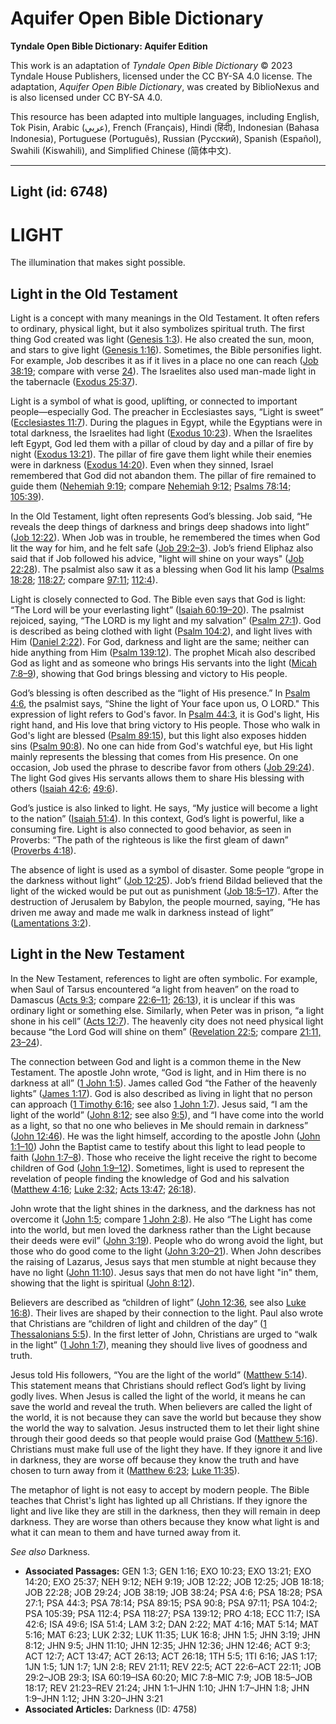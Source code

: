 # Aquifer Open Bible Dictionary

**Tyndale Open Bible Dictionary: Aquifer Edition**

This work is an adaptation of *Tyndale Open Bible Dictionary* © 2023 Tyndale House Publishers, licensed under the CC BY\-SA 4\.0 license. The adaptation, *Aquifer Open Bible Dictionary*, was created by BiblioNexus and is also licensed under CC BY\-SA 4\.0\.

This resource has been adapted into multiple languages, including English, Tok Pisin, Arabic (عربي), French (Français), Hindi (हिंदी), Indonesian (Bahasa Indonesia), Portuguese (Português), Russian (Русский), Spanish (Español), Swahili (Kiswahili), and Simplified Chinese (简体中文).



--------------------------------

## Light (id: 6748)

LIGHT
=====

The illumination that makes sight possible.

Light in the Old Testament
--------------------------

Light is a concept with many meanings in the Old Testament. It often refers to ordinary, physical light, but it also symbolizes spiritual truth. The first thing God created was light ([Genesis 1:3](https://ref.ly/Gen1:3)). He also created the sun, moon, and stars to give light ([Genesis 1:16](https://ref.ly/Gen1:16)). Sometimes, the Bible personifies light. For example, Job describes it as if it lives in a place no one can reach ([Job 38:19](https://ref.ly/Job38:19); compare with verse [24](https://ref.ly/Job38:24)). The Israelites also used man\-made light in the tabernacle ([Exodus 25:37](https://ref.ly/Exod25:37)).

Light is a symbol of what is good, uplifting, or connected to important people—especially God. The preacher in Ecclesiastes says, “Light is sweet” ([Ecclesiastes 11:7](https://ref.ly/Eccl11:7)). During the plagues in Egypt, while the Egyptians were in total darkness, the Israelites had light ([Exodus 10:23](https://ref.ly/Exod10:23)). When the Israelites left Egypt, God led them with a pillar of cloud by day and a pillar of fire by night ([Exodus 13:21](https://ref.ly/Exod13:21)). The pillar of fire gave them light while their enemies were in darkness ([Exodus 14:20](https://ref.ly/Exod14:20)). Even when they sinned, Israel remembered that God did not abandon them. The pillar of fire remained to guide them ([Nehemiah 9:19](https://ref.ly/Neh9:19); compare [Nehemiah 9:12](https://ref.ly/Neh9:12); [Psalms 78:14](https://ref.ly/Ps78:14); [105:39](https://ref.ly/Ps105:39)).

In the Old Testament, light often represents God’s blessing. Job said, “He reveals the deep things of darkness and brings deep shadows into light” ([Job 12:22](https://ref.ly/Job12:22)). When Job was in trouble, he remembered the times when God lit the way for him, and he felt safe ([Job 29:2–3](https://ref.ly/Job29:2-Job29:3)). Job’s friend Eliphaz also said that if Job followed his advice, "light will shine on your ways" ([Job 22:28](https://ref.ly/Job22:28)). The psalmist also saw it as a blessing when God lit his lamp ([Psalms 18:28](https://ref.ly/Ps18:28); [118:27](https://ref.ly/Ps118:27); compare [97:11](https://ref.ly/Ps97:11); [112:4](https://ref.ly/Ps112:4)).

Light is closely connected to God. The Bible even says that God is light: “The Lord will be your everlasting light” ([Isaiah 60:19–20](https://ref.ly/Isa60:19-Isa60:20)). The psalmist rejoiced, saying, “The LORD is my light and my salvation” ([Psalm 27:1](https://ref.ly/Ps27:1)). God is described as being clothed with light ([Psalm 104:2](https://ref.ly/Ps104:2)), and light lives with Him ([Daniel 2:22](https://ref.ly/Dan2:22)). For God, darkness and light are the same; neither can hide anything from Him ([Psalm 139:12](https://ref.ly/Ps139:12)). The prophet Micah also described God as light and as someone who brings His servants into the light ([Micah 7:8–9](https://ref.ly/Mic7:8-Mic7:9)), showing that God brings blessing and victory to His people.

God’s blessing is often described as the “light of His presence.” In [Psalm 4:6](https://ref.ly/Ps4:6), the psalmist says, “Shine the light of Your face upon us, O LORD." This expression of light refers to God's favor. In [Psalm 44:3](https://ref.ly/Ps44:3), it is God's light, His right hand, and His love that bring victory to His people. Those who walk in God's light are blessed ([Psalm 89:15](https://ref.ly/Ps89:15)), but this light also exposes hidden sins ([Psalm 90:8](https://ref.ly/Ps90:8)). No one can hide from God's watchful eye, but His light mainly represents the blessing that comes from His presence. On one occasion, Job used the phrase to describe favor from others ([Job 29:24](https://ref.ly/Job29:24)). The light God gives His servants allows them to share His blessing with others ([Isaiah 42:6](https://ref.ly/Isa42:6); [49:6](https://ref.ly/Isa49:6)).

God’s justice is also linked to light. He says, “My justice will become a light to the nation” ([Isaiah 51:4](https://ref.ly/Isa51:4)). In this context, God’s light is powerful, like a consuming fire. Light is also connected to good behavior, as seen in Proverbs: “The path of the righteous is like the first gleam of dawn” ([Proverbs 4:18](https://ref.ly/Prov4:18)).

The absence of light is used as a symbol of disaster. Some people “grope in the darkness without light” ([Job 12:25](https://ref.ly/Job12:25)). Job’s friend Bildad believed that the light of the wicked would be put out as punishment ([Job 18:5–17](https://ref.ly/Job18:5-Job18:17)). After the destruction of Jerusalem by Babylon, the people mourned, saying, “He has driven me away and made me walk in darkness instead of light” ([Lamentations 3:2](https://ref.ly/Lam3:2)).

Light in the New Testament
--------------------------

In the New Testament, references to light are often symbolic. For example, when Saul of Tarsus encountered “a light from heaven” on the road to Damascus ([Acts 9:3](https://ref.ly/Acts9:3); compare [22:6–11](https://ref.ly/Acts22:6-Acts22:11); [26:13](https://ref.ly/Acts26:13)), it is unclear if this was ordinary light or something else. Similarly, when Peter was in prison, “a light shone in his cell” ([Acts 12:7](https://ref.ly/Acts12:7)). The heavenly city does not need physical light because “the Lord God will shine on them” ([Revelation 22:5](https://ref.ly/Rev22:5); compare [21:11, 23–24](https://ref.ly/Rev21:11)).

The connection between God and light is a common theme in the New Testament. The apostle John wrote, “God is light, and in Him there is no darkness at all” ([1 John 1:5](https://ref.ly/1John1:5)). James called God “the Father of the heavenly lights” ([James 1:17](https://ref.ly/Jas1:17)). God is also described as living in light that no person can approach ([1 Timothy 6:16](https://ref.ly/1Tim6:16); see also [1 John 1:7](https://ref.ly/1John1:7)). Jesus said, “I am the light of the world” ([John 8:12](https://ref.ly/John8:12); see also [9:5](https://ref.ly/John9:5)), and “I have come into the world as a light, so that no one who believes in Me should remain in darkness” ([John 12:46](https://ref.ly/John12:46)). He was the light himself, according to the apostle John ([John 1:1–10](https://ref.ly/John1:1-John1:10)) John the Baptist came to testify about this light to lead people to faith ([John 1:7–8](https://ref.ly/John1:7-John1:8)). Those who receive the light receive the right to become children of God ([John 1:9–12](https://ref.ly/John1:9-John1:12)). Sometimes, light is used to represent the revelation of people finding the knowledge of God and his salvation ([Matthew 4:16](https://ref.ly/Matt4:16); [Luke 2:32](https://ref.ly/Luke2:32); [Acts 13:47](https://ref.ly/Acts13:47); [26:18](https://ref.ly/Acts26:18)).

John wrote that the light shines in the darkness, and the darkness has not overcome it ([John 1:5](https://ref.ly/John1:5); compare [1 John 2:8](https://ref.ly/1John2:8)). He also “The Light has come into the world, but men loved the darkness rather than the Light because their deeds were evil” ([John 3:19](https://ref.ly/John3:19)). People who do wrong avoid the light, but those who do good come to the light ([John 3:20–21](https://ref.ly/John3:20-John3:21)). When John describes the raising of Lazarus, Jesus says that men stumble at night because they have no light ([John 11:10](https://ref.ly/John11:10)). Jesus says that men do not have light "in" them, showing that the light is spiritual ([John 8:12](https://ref.ly/John8:12)).

Believers are described as “children of light” ([John 12:36](https://ref.ly/John12:36), see also [Luke 16:8](https://ref.ly/Luke16:8)). Their lives are shaped by their connection to the light. Paul also wrote that Christians are “children of light and children of the day” ([1 Thessalonians 5:5](https://ref.ly/1Thess5:5)). In the first letter of John, Christians are urged to “walk in the light” ([1 John 1:7](https://ref.ly/1John1:7)), meaning they should live lives of goodness and truth.

Jesus told His followers, “You are the light of the world” ([Matthew 5:14](https://ref.ly/Matt5:14)). This statement means that Christians should reflect God’s light by living godly lives. When Jesus is called the light of the world, it means he can save the world and reveal the truth. When believers are called the light of the world, it is not because they can save the world but because they show the world the way to salvation. Jesus instructed them to let their light shine through their good deeds so that people would praise God ([Matthew 5:16](https://ref.ly/Matt5:14)). Christians must make full use of the light they have. If they ignore it and live in darkness, they are worse off because they know the truth and have chosen to turn away from it ([Matthew 6:23](https://ref.ly/Matt6:23); [Luke 11:35](https://ref.ly/Luke11:35)).

The metaphor of light is not easy to accept by modern people. The Bible teaches that Christ's light has lighted up all Christians. If they ignore the light and live like they are still in the darkness, then they will remain in deep darkness. They are worse than others because they know what light is and what it can mean to them and have turned away from it.

*See also* Darkness.

* **Associated Passages:** GEN 1:3; GEN 1:16; EXO 10:23; EXO 13:21; EXO 14:20; EXO 25:37; NEH 9:12; NEH 9:19; JOB 12:22; JOB 12:25; JOB 18:18; JOB 22:28; JOB 29:24; JOB 38:19; JOB 38:24; PSA 4:6; PSA 18:28; PSA 27:1; PSA 44:3; PSA 78:14; PSA 89:15; PSA 90:8; PSA 97:11; PSA 104:2; PSA 105:39; PSA 112:4; PSA 118:27; PSA 139:12; PRO 4:18; ECC 11:7; ISA 42:6; ISA 49:6; ISA 51:4; LAM 3:2; DAN 2:22; MAT 4:16; MAT 5:14; MAT 5:16; MAT 6:23; LUK 2:32; LUK 11:35; LUK 16:8; JHN 1:5; JHN 3:19; JHN 8:12; JHN 9:5; JHN 11:10; JHN 12:35; JHN 12:36; JHN 12:46; ACT 9:3; ACT 12:7; ACT 13:47; ACT 26:13; ACT 26:18; 1TH 5:5; 1TI 6:16; JAS 1:17; 1JN 1:5; 1JN 1:7; 1JN 2:8; REV 21:11; REV 22:5; ACT 22:6–ACT 22:11; JOB 29:2–JOB 29:3; ISA 60:19–ISA 60:20; MIC 7:8–MIC 7:9; JOB 18:5–JOB 18:17; REV 21:23–REV 21:24; JHN 1:1–JHN 1:10; JHN 1:7–JHN 1:8; JHN 1:9–JHN 1:12; JHN 3:20–JHN 3:21
* **Associated Articles:** Darkness (ID: 4758)

